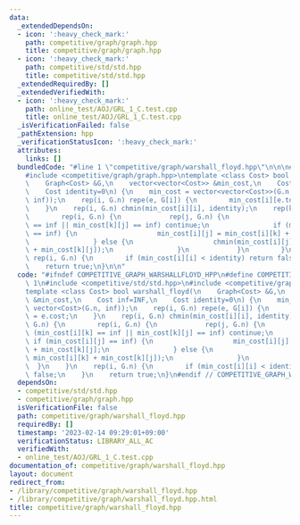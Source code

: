 ```yaml
---
data:
  _extendedDependsOn:
  - icon: ':heavy_check_mark:'
    path: competitive/graph/graph.hpp
    title: competitive/graph/graph.hpp
  - icon: ':heavy_check_mark:'
    path: competitive/std/std.hpp
    title: competitive/std/std.hpp
  _extendedRequiredBy: []
  _extendedVerifiedWith:
  - icon: ':heavy_check_mark:'
    path: online_test/AOJ/GRL_1_C.test.cpp
    title: online_test/AOJ/GRL_1_C.test.cpp
  _isVerificationFailed: false
  _pathExtension: hpp
  _verificationStatusIcon: ':heavy_check_mark:'
  attributes:
    links: []
  bundledCode: "#line 1 \"competitive/graph/warshall_floyd.hpp\"\n\n\n#include <competitive/std/std.hpp>\n\
    #include <competitive/graph/graph.hpp>\ntemplate <class Cost> bool warshall_floyd(\n\
    \    Graph<Cost> &G,\n    vector<vector<Cost>> &min_cost,\n    Cost inf=INF,\n\
    \    Cost identity=0\n) {\n    min_cost = vector<vector<Cost>>(G.n, vector<Cost>(G.n,\
    \ inf));\n    rep(i, G.n) repe(e, G[i]) {\n        min_cost[i][e.to] = e.cost;\n\
    \    }\n    rep(i, G.n) chmin(min_cost[i][i], identity);\n    rep(k, G.n) {\n\
    \        rep(i, G.n) {\n            rep(j, G.n) {\n                if (min_cost[i][k]\
    \ == inf || min_cost[k][j] == inf) continue;\n                if (min_cost[i][j]\
    \ == inf) {\n                    min_cost[i][j] = min_cost[i][k] + min_cost[k][j];\n\
    \                } else {\n                    chmin(min_cost[i][j], min_cost[i][k]\
    \ + min_cost[k][j]);\n                }\n            }\n        }\n    }\n   \
    \ rep(i, G.n) {\n        if (min_cost[i][i] < identity) return false;\n    }\n\
    \    return true;\n}\n\n"
  code: "#ifndef COMPETITIVE_GRAPH_WARSHALLFLOYD_HPP\n#define COMPETITIVE_GRAPH_WARSHALLFLOYD_HPP\
    \ 1\n#include <competitive/std/std.hpp>\n#include <competitive/graph/graph.hpp>\n\
    template <class Cost> bool warshall_floyd(\n    Graph<Cost> &G,\n    vector<vector<Cost>>\
    \ &min_cost,\n    Cost inf=INF,\n    Cost identity=0\n) {\n    min_cost = vector<vector<Cost>>(G.n,\
    \ vector<Cost>(G.n, inf));\n    rep(i, G.n) repe(e, G[i]) {\n        min_cost[i][e.to]\
    \ = e.cost;\n    }\n    rep(i, G.n) chmin(min_cost[i][i], identity);\n    rep(k,\
    \ G.n) {\n        rep(i, G.n) {\n            rep(j, G.n) {\n                if\
    \ (min_cost[i][k] == inf || min_cost[k][j] == inf) continue;\n               \
    \ if (min_cost[i][j] == inf) {\n                    min_cost[i][j] = min_cost[i][k]\
    \ + min_cost[k][j];\n                } else {\n                    chmin(min_cost[i][j],\
    \ min_cost[i][k] + min_cost[k][j]);\n                }\n            }\n      \
    \  }\n    }\n    rep(i, G.n) {\n        if (min_cost[i][i] < identity) return\
    \ false;\n    }\n    return true;\n}\n#endif // COMPETITIVE_GRAPH_WARSHALLFLOYD_HPP"
  dependsOn:
  - competitive/std/std.hpp
  - competitive/graph/graph.hpp
  isVerificationFile: false
  path: competitive/graph/warshall_floyd.hpp
  requiredBy: []
  timestamp: '2023-02-14 09:29:01+09:00'
  verificationStatus: LIBRARY_ALL_AC
  verifiedWith:
  - online_test/AOJ/GRL_1_C.test.cpp
documentation_of: competitive/graph/warshall_floyd.hpp
layout: document
redirect_from:
- /library/competitive/graph/warshall_floyd.hpp
- /library/competitive/graph/warshall_floyd.hpp.html
title: competitive/graph/warshall_floyd.hpp
---
```

